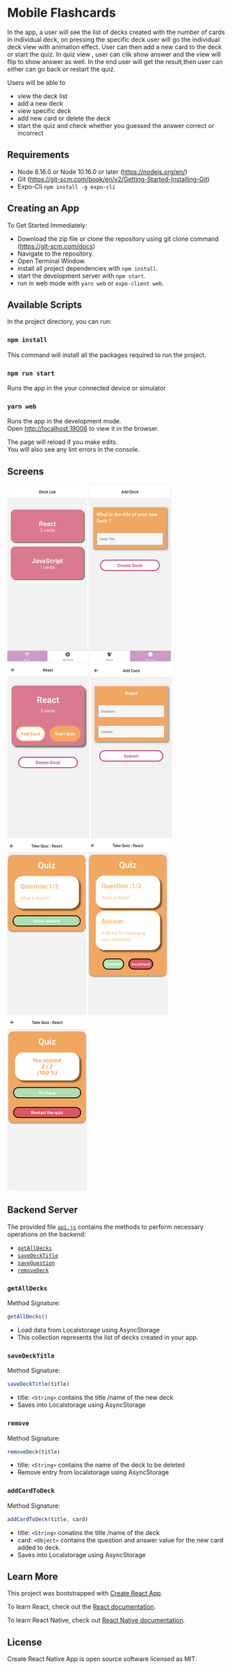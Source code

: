 # Mobile Flashcards

In the app, a user will see the list of decks created with the number of cards in individual deck, 
on pressing the specific deck user will go the individual deck view with animation effect. User can then add a new card to the deck or start the quiz.
In quiz view , user can clik show answer and the view will flip to show answer as well.
In the end user will get the result,then user can either can go back or restart the quiz.

Users will be able to 
* view the deck list
* add a new deck
* view specific deck
* add new card or delete the deck
* start the quiz and check whether you guessed the answer correct or incorrect

## Requirements

* Node 8.16.0 or Node 10.16.0 or later (https://nodejs.org/en/)
* Git (https://git-scm.com/book/en/v2/Getting-Started-Installing-Git)
* Expo-Cli `npm install -g expo-cli`


##  Creating an App 

To Get Started Immediately:

* Download the zip file or clone the repository using git clone command (https://git-scm.com/docs)
* Navigate to the repository.
* Open Terminal Window.
* install all project dependencies with `npm install`.
* start the development server with `npm start`.
* run in web mode with `yarn web` or `expo-client web`.

## Available Scripts

In the project directory, you can run:

### `npm install` 

This command will install all the packages required to run the project.

### `npm run start`

Runs the app in the your connected device or simulator<br />

### `yarn web`

Runs the app in the development mode.<br />
Open [http://localhost:19006](http://localhost:19006) to view it in the browser.

The page will reload if you make edits.<br />
You will also see any lint errors in the console.

## Screens 
![Image of DeckList](https://github.com/vikramjeetsingh49/mobile-flashcards/blob/master/screens/decklist.png?raw=true)
![Image of NewDeck](https://github.com/vikramjeetsingh49/mobile-flashcards/blob/master/screens/newdeck.png?raw=true)
![Image of Deck](https://github.com/vikramjeetsingh49/mobile-flashcards/blob/master/screens/deck.png?raw=true)
![Image of NewCard](https://github.com/vikramjeetsingh49/mobile-flashcards/blob/master/screens/newcard.png?raw=true)
![Image of Question](https://github.com/vikramjeetsingh49/mobile-flashcards/blob/master/screens/question.png?raw=true)
![Image of Answer](https://github.com/vikramjeetsingh49/mobile-flashcards/blob/master/screens/answer.png?raw=true)
![Image of Result](https://github.com/vikramjeetsingh49/mobile-flashcards/blob/master/screens/result-1.png?raw=true)

## Backend Server

The provided file [`api.js`](src/utils/api.js) contains the methods to perform necessary operations on the backend:

* [`getAllDecks`](#getAllDecks)
* [`saveDeckTitle`](#saveDeckTitle)
* [`saveQuestion`](#savequestion)
* [`removeDeck`](#removeDeck)

### `getAllDecks`

Method Signature:

```js
getAllDecks()
```

* Load data from Localstorage using AsyncStorage
* This collection represents the list of decks created in your app.

### `saveDeckTitle`

Method Signature:

```js
saveDeckTitle(title)
```

* title: `<String>` contains the title /name of the new deck
* Saves into Localstorage using AsyncStorage

### `remove`

Method Signature:

```js
removeDeck(title)
```

* title: `<String>` contains the name of the deck to be deleted
* Remove entry from localstorage using  AsyncStorage

### `addCardToDeck`

Method Signature:

```js
addCardToDeck(title, card)
```

* title: `<String>` conatins the title /name of the deck  
* card: `<Object>` contains the question and answer value for the new card added to deck.
* Saves into Localstorage using AsyncStorage


## Learn More

This project was bootstrapped with [Create React App](https://github.com/facebook/create-react-app).

To learn React, check out the [React documentation](https://reactjs.org/).

To learn React Native, check out [React Native documentation](https://reactnative.dev/).

## License

Create React Native App is open source software licensed as MIT.
